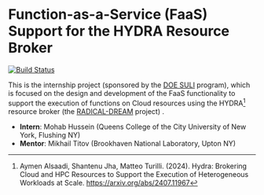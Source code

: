 # Function-as-a-Service (FaaS) Support for the HYDRA Resource Broker

[![Build Status](https://github.com/radical-collaboration/hydraa-faas/actions/workflows/ci.yml/badge.svg)](https://github.com/radical-collaboration/hydraa-faas/actions/workflows/ci.yml)

This is the internship project (sponsored by the 
[DOE SULI](https://science.osti.gov/wdts/suli) program), which is focused on 
the design and development of the FaaS functionality to support the execution 
of functions on Cloud resources using the HYDRA[^1] resource broker (the 
[RADICAL-DREAM](https://github.com/radical-project/radical.dream) project) .

- **Intern**: Mohab Hussein (Queens College of the City University of New York, Flushing NY)
- **Mentor**: Mikhail Titov (Brookhaven National Laboratory, Upton NY)

[^1]: Aymen Alsaadi, Shantenu Jha, Matteo Turilli. (2024). Hydra: Brokering 
Cloud and HPC Resources to Support the Execution of Heterogeneous Workloads at 
Scale. https://arxiv.org/abs/2407.11967
